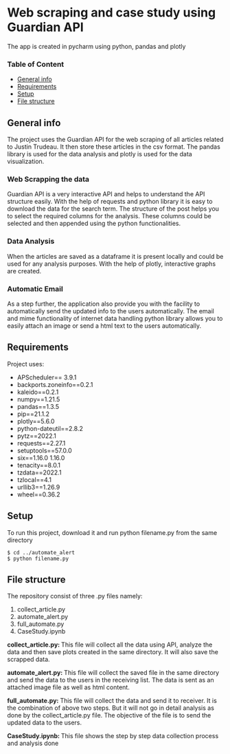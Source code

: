 <h1>Web scraping and case study using Guardian API</h1>
<p>The app is created in pycharm using python, pandas and plotly</p>
<h3>Table of Content</h3>

* [General info](#general-info)
* [Requirements](#requirements)
* [Setup](#setup)
* [File structure](#file-structure)

## General info
The project uses the Guardian API for the web scraping of all articles related to Justin Trudeau.
It then store these articles in the csv format. The pandas library is used for the data
analysis and plotly is used for the data visualization.

### Web Scrapping the data
Guardian API is a very interactive API and helps to understand the API structure easily.
With the help of requests and python library it is easy to download the data for the search term.
The structure of the post helps you to select the required columns for the analysis. These
columns could be selected and then appended using the python functionalities.

### Data Analysis
When the articles are saved as a dataframe it is present locally and could be used for any
analysis purposes. With the help of plotly, interactive graphs are created.

### Automatic Email
As a step further, the application also provide you with the facility to automatically send 
the updated info to the users automatically. The email and mime functionality of 
internet data handling python library allows you to easily attach an image or send a html text
to the users automatically.
	
## Requirements
Project uses:
* APScheduler== 3.9.1
* backports.zoneinfo==0.2.1
* kaleido==0.2.1
* numpy==1.21.5
* pandas==1.3.5
* pip==21.1.2
* plotly==5.6.0
* python-dateutil==2.8.2
* pytz==2022.1
* requests==2.27.1
* setuptools==57.0.0
* six==1.16.0	1.16.0
* tenacity==8.0.1
* tzdata==2022.1
* tzlocal==4.1
* urllib3==1.26.9
* wheel==0.36.2
	
## Setup
To run this project, download it and run python filename.py from the same directory

```
$ cd ../automate_alert
$ python filename.py

```
## File structure
The repository consist of three .py files namely:
1. collect_article.py
2. automate_alert.py
3. full_automate.py
4. CaseStudy.ipynb

<b>collect_article.py: </b>  This file will collect all the data using API, analyze the data
and then save plots created in the same directory. It will also save the scrapped data.

<b>automate_alert.py: </b> This file will collect the saved file in the same directory and send the data to
the users in the receiving list. The data is sent as an attached image file as well as
html content.

<b>full_automate.py: </b> This file will collect the data and send it to receiver. It is the
combination of above two steps. But it will not go in detail analysis as done by the 
collect_article.py file. The objective of the file is to send the updated data to the users.

<b>CaseStudy.ipynb: </b> This file shows the step by step data collection process and analysis done

